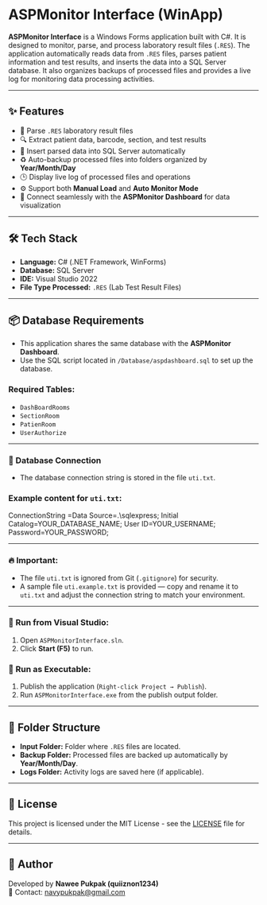 # ASPMonitor Interface (WinApp)

**ASPMonitor Interface** is a Windows Forms application built with C#. It is designed to monitor, parse, and process laboratory result files (`.RES`). The application automatically reads data from `.RES` files, parses patient information and test results, and inserts the data into a SQL Server database. It also organizes backups of processed files and provides a live log for monitoring data processing activities.

---

## ✨ Features

- 📄 Parse `.RES` laboratory result files
- 🔍 Extract patient data, barcode, section, and test results
- 🔄 Insert parsed data into SQL Server automatically
- ♻️ Auto-backup processed files into folders organized by **Year/Month/Day**
- 🕒 Display live log of processed files and operations
- ⚙️ Support both **Manual Load** and **Auto Monitor Mode**
- 🔗 Connect seamlessly with the **ASPMonitor Dashboard** for data visualization

---

## 🛠️ Tech Stack

- **Language:** C# (.NET Framework, WinForms)
- **Database:** SQL Server
- **IDE:** Visual Studio 2022
- **File Type Processed:** `.RES` (Lab Test Result Files)

---

## 📦 Database Requirements

- This application shares the same database with the **ASPMonitor Dashboard**.
- Use the SQL script located in `/Database/aspdashboard.sql` to set up the database.

### Required Tables:

- `DashBoardRooms`
- `SectionRoom`
- `PatienRoom`
- `UserAuthorize`

---

### 🔗 Database Connection

- The database connection string is stored in the file `uti.txt`.

### Example content for `uti.txt`:

ConnectionString =Data Source=.\sqlexpress; Initial Catalog=YOUR_DATABASE_NAME; User ID=YOUR_USERNAME; Password=YOUR_PASSWORD;

---

### 🔥 Important:

- The file `uti.txt` is ignored from Git (`.gitignore`) for security.
- A sample file `uti.example.txt` is provided — copy and rename it to `uti.txt` and adjust the connection string to match your environment.

---

### 🔧 Run from Visual Studio:

1. Open `ASPMonitorInterface.sln`.
2. Click **Start (F5)** to run.

### 💾 Run as Executable:

1. Publish the application (`Right-click Project → Publish`).
2. Run `ASPMonitorInterface.exe` from the publish output folder.

---

## 📂 Folder Structure

- **Input Folder:** Folder where `.RES` files are located.
- **Backup Folder:** Processed files are backed up automatically by **Year/Month/Day**.
- **Logs Folder:** Activity logs are saved here (if applicable).

---

## 📜 License

This project is licensed under the MIT License - see the [LICENSE](LICENSE) file for details.

---

## 👤 Author

Developed by **Nawee Pukpak (quiiznon1234)**  
📧 Contact: navypukpak@gmail.com
